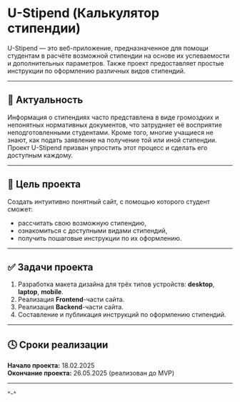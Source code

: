 # U-Stipend (Калькулятор стипендии)

U-Stipend — это веб-приложение, предназначенное для помощи студентам в расчёте возможной стипендии на основе их успеваемости и дополнительных параметров. Также проект предоставляет простые инструкции по оформлению различных видов стипендий.

---

## 📌 Актуальность

Информация о стипендиях часто представлена в виде громоздких и непонятных нормативных документов, что затрудняет её восприятие неподготовленными студентами. Кроме того, многие учащиеся не знают, как подать заявление на получение той или иной стипендии. Проект U-Stipend призван упростить этот процесс и сделать его доступным каждому.

---

## 🎯 Цель проекта

Создать интуитивно понятный сайт, с помощью которого студент сможет:

- рассчитать свою возможную стипендию,
- ознакомиться с доступными видами стипендий,
- получить пошаговые инструкции по их оформлению.

---

## ✅ Задачи проекта

1. Разработка макета дизайна для трёх типов устройств: **desktop**, **laptop**, **mobile**.
2. Реализация **Frontend**-части сайта.
3. Реализация **Backend**-части сайта.
4. Составление и публикация инструкций по оформлению стипендий.

---

## 🕓 Сроки реализации

**Начало проекта:** 18.02.2025  
**Окончание проекта:** 26.05.2025 (реализован до MVP) 

---
 ^-^